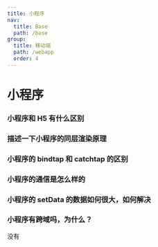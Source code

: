 ```yaml
---
title: 小程序
nav:
  title: Base
  path: /base
group:
  title: 移动端
  path: /webapp
  order: 4
---
```


# 小程序

### 小程序和 H5 有什么区别

### 描述一下小程序的同层渲染原理

### 小程序的 bindtap 和 catchtap 的区别

### 小程序的通信是怎么样的

### 小程序的 setData 的数据如何很大，如何解决

### 小程序有跨域吗，为什么？
没有

